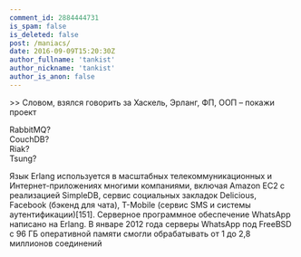 ```yaml
---
comment_id: 2884444731
is_spam: false
is_deleted: false
post: /maniacs/
date: 2016-09-09T15:20:30Z
author_fullname: 'tankist'
author_nickname: 'tankist'
author_is_anon: false
---
```


<p>&gt;&gt; Словом, взялся говорить за Хаскель, Эрланг, ФП, ООП – покажи проект</p><p>RabbitMQ?<br>CouchDB?<br>Riak?<br>Tsung?</p><p>Язык Erlang используется в масштабных телекоммуникационных и Интернет-приложениях многими компаниями, включая Amazon EC2 с реализацией SimpleDB, сервис социальных закладок Delicious, Facebook (бэкенд для чата), T-Mobile (сервис SMS и системы аутентификации)[151]. Серверное программное обеспечение WhatsApp написано на Erlang. В январе 2012 года серверы WhatsApp под FreeBSD с 96 ГБ оперативной памяти смогли обрабатывать от 1 до 2,8 миллионов соединений</p>
